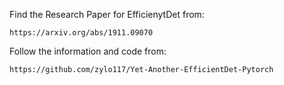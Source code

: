 Find the Research Paper for EfficienytDet from:
```
https://arxiv.org/abs/1911.09070
```

Follow the information and code from:
```
https://github.com/zylo117/Yet-Another-EfficientDet-Pytorch
```
